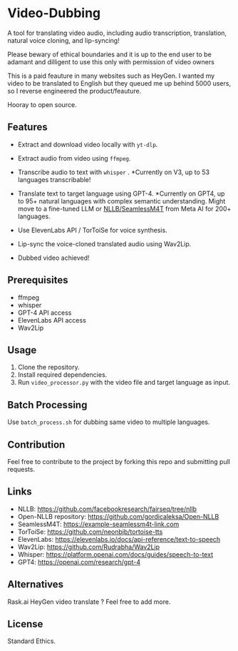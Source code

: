 # Video-Dubbing

A tool for translating video audio, including audio transcription, translation, natural voice cloning, and lip-syncing!

Please bewary of ethical boundaries and it is up to the end user to be adamant and dilligent to use this only with permission of video owners

This is a paid feauture in many websites such as HeyGen. I wanted my video to be translated to English but they queued me up behind 5000 users, so I reverse engineered the product/feauture.

Hooray to open source.

## Features
- Extract and download video locally with `yt-dlp`.
- Extract audio from video using `ffmpeg`.
- Transcribe audio to text with `whisper` . *Currently on V3, up to 53 languages transcribable!
- Translate text to target language using GPT-4. *Currently on GPT4, up to 95+ natural languages with complex semantic understanding. Might move to a fine-tuned LLM or [NLLB/SeamlessM4T](#links) from Meta AI for 200+ languages.
  
- Use ElevenLabs API / TorToiSe for voice synthesis.
- Lip-sync the voice-cloned translated audio using Wav2Lip.
- Dubbed video achieved!

## Prerequisites
- ffmpeg
- whisper
- GPT-4 API access
- ElevenLabs API access
- Wav2Lip

## Usage

1. Clone the repository.
2. Install required dependencies.
3. Run `video_processor.py` with the video file and target language as input.

## Batch Processing

Use `batch_process.sh` for dubbing same video to multiple languages.

## Contribution

Feel free to contribute to the project by forking this repo and submitting pull requests.

## Links

- NLLB: <https://github.com/facebookresearch/fairseq/tree/nllb>
- Open-NLLB repository: <https://github.com/gordicaleksa/Open-NLLB>
- SeamlessM4T: <https://example-seamlessm4t-link.com>
- TorToiSe: <https://github.com/neonbjb/tortoise-tts>
- ElevenLabs: <https://elevenlabs.io/docs/api-reference/text-to-speech>
- Wav2Lip: <https://github.com/Rudrabha/Wav2Lip>
- Whisper: <https://platform.openai.com/docs/guides/speech-to-text>
- GPT4: <https://openai.com/research/gpt-4>

## Alternatives
Rask.ai
HeyGen video translate
? Feel free to add more.

## License

Standard Ethics.
